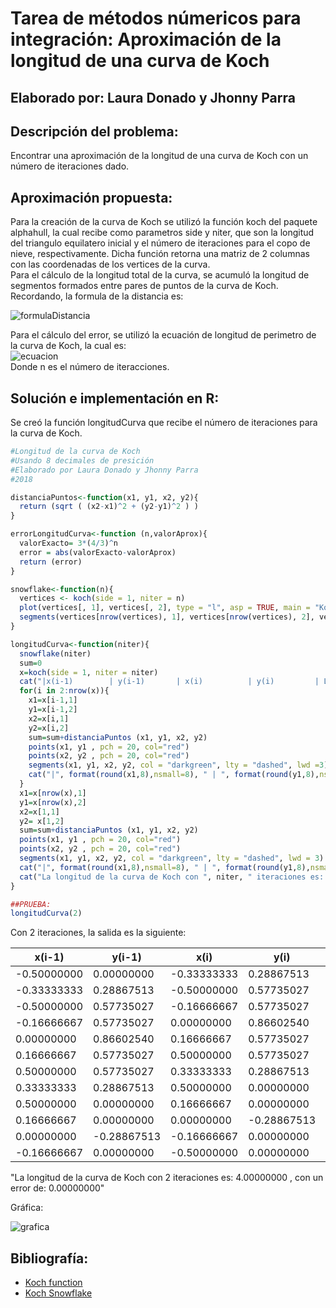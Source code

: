 # Tarea de métodos númericos para integración: Aproximación de la longitud de una curva de Koch
## Elaborado por: Laura Donado y Jhonny Parra


## Descripción del problema:
Encontrar una aproximación de la longitud de una curva de Koch con un número de iteraciones dado.

## Aproximación propuesta:

Para la creación de la curva de Koch se utilizó la función koch del paquete alphahull, la cual recibe como parametros side y niter, 
que son la longitud del triangulo equilatero inicial y el número de iteraciones para el copo de nieve, respectivamente. 
Dicha función retorna una matriz de 2 columnas con las coordenadas de los vertices de la curva.  
Para el cálculo de la longitud total de la curva, se acumuló la longitud de segmentos formados entre pares de puntos de la curva de Koch.  
Recordando, la formula de la distancia es:  

![formulaDistancia](http://www.matematicatuya.com/GRAFICAecuaciones/ImS1a1.png)  

Para el cálculo del error, se utilizó la ecuación de longitud de perimetro de la curva de Koch, la cual es:  
![ecuacion](https://latex.codecogs.com/gif.latex?L_{n}=3*(\frac{4}{3})^{n})  
Donde n es el número de iteracciones.  

## Solución e implementación en R:

Se creó la función longitudCurva que recibe el número de iteraciones para la curva de Koch.

```r
#Longitud de la curva de Koch
#Usando 8 decimales de presición
#Elaborado por Laura Donado y Jhonny Parra
#2018

distanciaPuntos<-function(x1, y1, x2, y2){
  return (sqrt ( (x2-x1)^2 + (y2-y1)^2 ) )
}

errorLongitudCurva<-function (n,valorAprox){
  valorExacto= 3*(4/3)^n
  error = abs(valorExacto-valorAprox)
  return (error)
}

snowflake<-function(n){
  vertices <- koch(side = 1, niter = n)
  plot(vertices[, 1], vertices[, 2], type = "l", asp = TRUE, main = "Koch snowflake", xlab = "", ylab = "", col = "black")
  segments(vertices[nrow(vertices), 1], vertices[nrow(vertices), 2], vertices[1, 1], vertices[1, 2], col = "black")
}

longitudCurva<-function(niter){
  snowflake(niter)
  sum=0
  x=koch(side = 1, niter = niter)
  cat("|x(i-1)        | y(i-1)       | x(i)          | y(i)         | Longitud    |\n")
  for(i in 2:nrow(x)){
    x1=x[i-1,1]
    y1=x[i-1,2]
    x2=x[i,1]
    y2=x[i,2]
    sum=sum+distanciaPuntos (x1, y1, x2, y2)
    points(x1, y1 , pch = 20, col="red")
    points(x2, y2 , pch = 20, col="red")
    segments(x1, y1, x2, y2, col = "darkgreen", lty = "dashed", lwd =3)
    cat("|", format(round(x1,8),nsmall=8), " | ", format(round(y1,8),nsmall=8), " | ", format(round(x2,8),nsmall=8), " | ", format(round(y2,8),nsmall=8), " | ", format(round(distanciaPuntos (x1, y1, x2, y2),8),nsmall=8), "|", "\n")
  }
  x1=x[nrow(x),1]
  y1=x[nrow(x),2]
  x2=x[1,1]
  y2= x[1,2]
  sum=sum+distanciaPuntos (x1, y1, x2, y2)
  points(x1, y1 , pch = 20, col="red")
  points(x2, y2 , pch = 20, col="red")
  segments(x1, y1, x2, y2, col = "darkgreen", lty = "dashed", lwd = 3)
  cat("|", format(round(x1,8),nsmall=8), " | ", format(round(y1,8),nsmall=8), " | ", format(round(x2,8),nsmall=8), " | ", format(round(y2,8),nsmall=8), " | ", format(round(distanciaPuntos (x1, y1, x2, y2),8),nsmall=8), "|", "\n")
  cat("La longitud de la curva de Koch con ", niter, " iteraciones es: ", format(round(sum,8), nsmall=8), ", con un error de: ", format(round(errorLongitudCurva (niter-1, sum),8), nsmall=8))
}

##PRUEBA:
longitudCurva(2)
```

Con 2 iteraciones, la salida es la siguiente:

|x(i-1)        | y(i-1)       | x(i)          | y(i)         | Longitud    |
| ------------ | ------------ | ------------ |------------ |------------ |
| -0.50000000  |  0.00000000  |  -0.33333333  |  0.28867513  |  0.33333333 | 
| -0.33333333  |  0.28867513  |  -0.50000000  |  0.57735027  |  0.33333333 | 
| -0.50000000  |  0.57735027  |  -0.16666667  |  0.57735027  |  0.33333333 | 
| -0.16666667  |  0.57735027  |  0.00000000  |  0.86602540  |  0.33333333 | 
| 0.00000000  |  0.86602540  |  0.16666667  |  0.57735027  |  0.33333333 | 
| 0.16666667  |  0.57735027  |  0.50000000  |  0.57735027  |  0.33333333 | 
| 0.50000000  |  0.57735027  |  0.33333333  |  0.28867513  |  0.33333333 | 
| 0.33333333  |  0.28867513  |  0.50000000  |  0.00000000  |  0.33333333 | 
| 0.50000000  |  0.00000000  |  0.16666667  |  0.00000000  |  0.33333333 | 
| 0.16666667  |  0.00000000  |  0.00000000  |  -0.28867513  |  0.33333333 | 
| 0.00000000  |  -0.28867513  |  -0.16666667  |  0.00000000  |  0.33333333 | 
| -0.16666667  |  0.00000000  |  -0.50000000  |  0.00000000  |  0.33333333 | 

"La longitud de la curva de Koch con  2  iteraciones es:  4.00000000 , con un error de:  0.00000000"


Gráfica:

![grafica](https://github.com/donadol/analisis_numerico_1826/blob/master/Talleres%20y%20Tareas/Derivadas%20e%20Integrales/niter2.png?raw=true)

## Bibliografía:
- [Koch function](https://www.rdocumentation.org/packages/alphahull/versions/2.1/topics/koch)
- [Koch Snowflake](http://mathworld.wolfram.com/KochSnowflake.html)
